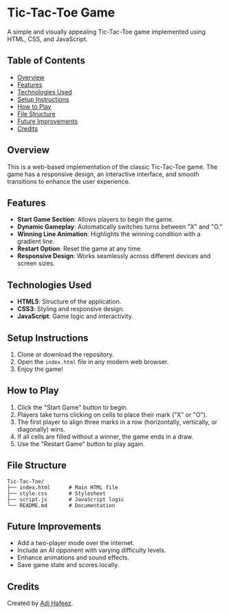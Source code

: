 # Tic-Tac-Toe Game

A simple and visually appealing Tic-Tac-Toe game implemented using HTML, CSS, and JavaScript.

## Table of Contents
- [Overview](#overview)
- [Features](#features)
- [Technologies Used](#technologies-used)
- [Setup Instructions](#setup-instructions)
- [How to Play](#how-to-play)
- [File Structure](#file-structure)
- [Future Improvements](#future-improvements)
- [Credits](#credits)

## Overview
This is a web-based implementation of the classic Tic-Tac-Toe game. The game has a responsive design, an interactive interface, and smooth transitions to enhance the user experience.

## Features
- **Start Game Section**: Allows players to begin the game.
- **Dynamic Gameplay**: Automatically switches turns between "X" and "O."
- **Winning Line Animation**: Highlights the winning condition with a gradient line.
- **Restart Option**: Reset the game at any time.
- **Responsive Design**: Works seamlessly across different devices and screen sizes.

## Technologies Used
- **HTML5**: Structure of the application.
- **CSS3**: Styling and responsive design.
- **JavaScript**: Game logic and interactivity.

## Setup Instructions
1. Clone or download the repository.
2. Open the `index.html` file in any modern web browser.
3. Enjoy the game!

## How to Play
1. Click the "Start Game" button to begin.
2. Players take turns clicking on cells to place their mark ("X" or "O").
3. The first player to align three marks in a row (horizontally, vertically, or diagonally) wins.
4. If all cells are filled without a winner, the game ends in a draw.
5. Use the "Restart Game" button to play again.

## File Structure
```
Tic-Tac-Toe/
├── index.html      # Main HTML file
├── style.css       # Stylesheet
├── script.js       # JavaScript logic
└── README.md       # Documentation
```

## Future Improvements
- Add a two-player mode over the internet.
- Include an AI opponent with varying difficulty levels.
- Enhance animations and sound effects.
- Save game state and scores locally.

## Credits
Created by [Adi Hafeez](https://in.linkedin.com/in/adihafeez).
